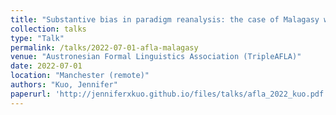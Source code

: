 ```yaml
---
title: "Substantive bias in paradigm reanalysis: the case of Malagasy weak-stem alternations"
collection: talks
type: "Talk"
permalink: /talks/2022-07-01-afla-malagasy
venue: "Austronesian Formal Linguistics Association (TripleAFLA)"
date: 2022-07-01
location: "Manchester (remote)"
authors: "Kuo, Jennifer"
paperurl: 'http://jenniferxkuo.github.io/files/talks/afla_2022_kuo.pdf'
---
```

